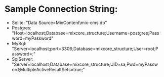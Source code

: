 # Sample Connection String:
- Sqlite: "Data Source=MixContent\\mix-cms.db"
- Postgres: "Host=localhost;Database=mixcore_structure;Username=postgres;Password=myPassword"
- MySql: "Server=localhost;port=3306;Database=mixcore_structure;User=root;Password=;"
- SqlServer: "Server=localhost;Database=mixcore_structure;UID=sa;Pwd=myPassword;MultipleActiveResultSets=true;"